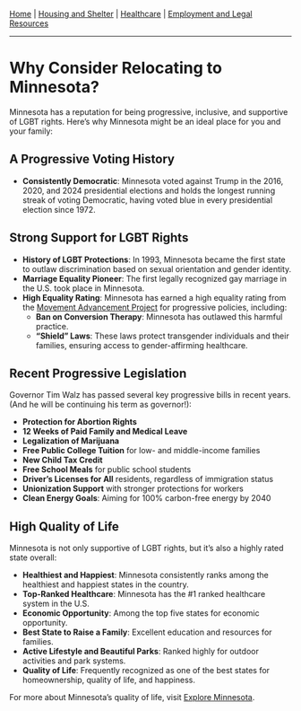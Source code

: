 [Home](/) | [Housing and Shelter](/housing) | [Healthcare](/healthcare) | [Employment and Legal Resources](/employment)

---

# Why Consider Relocating to Minnesota?

Minnesota has a reputation for being progressive, inclusive, and supportive of LGBT rights. Here’s why Minnesota might be an ideal place for you and your family:

## A Progressive Voting History

- **Consistently Democratic**: Minnesota voted against Trump in the 2016, 2020, and 2024 presidential elections and holds the longest running streak of voting Democratic, having voted blue in every presidential election since 1972.

## Strong Support for LGBT Rights

- **History of LGBT Protections**: In 1993, Minnesota became the first state to outlaw discrimination based on sexual orientation and gender identity.
- **Marriage Equality Pioneer**: The first legally recognized gay marriage in the U.S. took place in Minnesota.
- **High Equality Rating**: Minnesota has earned a high equality rating from the [Movement Advancement Project](https://www.lgbtmap.org/equality-maps/profile_state/MN) for progressive policies, including:
  - **Ban on Conversion Therapy**: Minnesota has outlawed this harmful practice.
  - **“Shield” Laws**: These laws protect transgender individuals and their families, ensuring access to gender-affirming healthcare.

## Recent Progressive Legislation

Governor Tim Walz has passed several key progressive bills in recent years. (And he will be continuing his term as governor!):
- **Protection for Abortion Rights**
- **12 Weeks of Paid Family and Medical Leave**
- **Legalization of Marijuana**
- **Free Public College Tuition** for low- and middle-income families
- **New Child Tax Credit**
- **Free School Meals** for public school students
- **Driver’s Licenses for All** residents, regardless of immigration status
- **Unionization Support** with stronger protections for workers
- **Clean Energy Goals**: Aiming for 100% carbon-free energy by 2040

## High Quality of Life

Minnesota is not only supportive of LGBT rights, but it’s also a highly rated state overall:
- **Healthiest and Happiest**: Minnesota consistently ranks among the healthiest and happiest states in the country.
- **Top-Ranked Healthcare**: Minnesota has the #1 ranked healthcare system in the U.S.
- **Economic Opportunity**: Among the top five states for economic opportunity.
- **Best State to Raise a Family**: Excellent education and resources for families.
- **Active Lifestyle and Beautiful Parks**: Ranked highly for outdoor activities and park systems.
- **Quality of Life**: Frequently recognized as one of the best states for homeownership, quality of life, and happiness.

For more about Minnesota’s quality of life, visit [Explore Minnesota](https://www.exploreminnesota.com/live).
